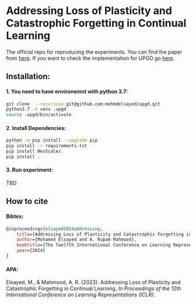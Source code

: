 # Addressing Loss of Plasticity and Catastrophic Forgetting in Continual Learning

The official repo for reproducing the experiments. You can find the paper from [here](https://openreview.net/forum?id=sKPzAXoylB). If you want to check the implementation for UPGD go [here](https://github.com/mohmdelsayed/upgd/blob/main/core/optim/weight/upgd/first_order.py#L74).

## Installation:
#### 1. You need to have environemnt with python 3.7:
``` sh
git clone  --recursive git@github.com:mohmdelsayed/upgd.git
python3.7 -m venv .upgd
source .upgd/bin/activate
```
#### 2. Install Dependencies:
```sh
python -m pip install --upgrade pip
pip install -r requirements.txt 
pip install HesScale/.
pip install .
```

#### 3. Run experiment:
TBD

## How to cite

#### Bibtex:
```bibtex
@inproceedings{elsayed2024addressing,
    title={Addressing Loss of Plasticity and Catastrophic Forgetting in Continual Learning},
    author={Mohamed Elsayed and A. Rupam Mahmood},
    booktitle={The Twelfth International Conference on Learning Representations},
    year={2024}
}
```

#### APA:
Elsayed, M., & Mahmood, A. R. (2023). Addressing Loss of Plasticity and Catastrophic Forgetting in Continual Learning. <em>In Proceedings of the 12th International Conference on Learning Representations (ICLR)</em>.